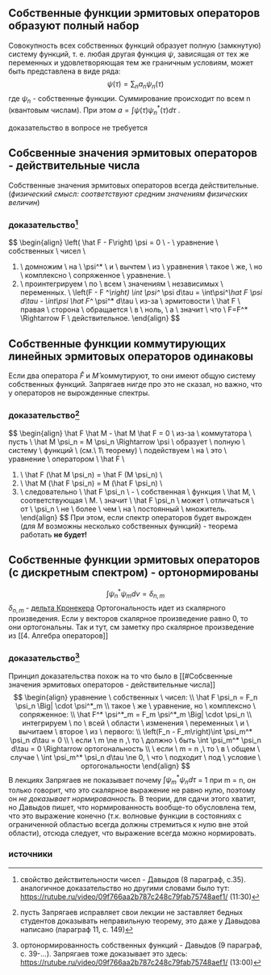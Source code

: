 
## Собственные  функции эрмитовых операторов образуют полный набор

Совокупность всех собственных функций образует полную (замкнутую) систему функций, т. е. любая другая функция $\psi$, зависящая от тех же переменных и удовлетворяющая тем же граничным условиям, может быть представлена в виде ряда:
$$
\psi(\tau) = \sum _n a_n \psi_n(\tau)
$$
где $\psi_n$ - собственные функции. Суммирование происходит по всем n (квантовым числам). При этом $a = \int \psi(\tau)\psi_n^*(\tau) d\tau$ .

доказательство в вопросе не требуется 
## Собсвенные значения эрмитовых операторов - действительные числа
Собственные значения эрмитовых операторов всегда действительные. (*физический смысл: соответствуют средним значениям физических величин*)
### доказательство[^1]
$$
\begin{align}
\left( \hat F - F\right) \psi = 0 \ - \ уравнение \ собственных \ чисел \\ 
1. \ домножим \ на \ \psi^* \ и \ вычтем \ из \ уравнения \ такое \ же, \ но \ комплексно \ сопряженное \ уравнение. \\
2. \ проинтегрируем \ по \ всем \ значениям \ независимых \ переменных. \\
\left(F - F ^*\right) \int \psi^* \psi d\tau = \int\psi^*\hat F \psi d\tau - \int\psi \hat F^* \psi^* d\tau \\
из-за \ эрмитовости \ \hat F \ правая \ сторона \ обращается \ в \ ноль, \\
а \ значит \ что \ F=F^* \Rightarrow F \ действительное.
\end{align}
$$


## Собственные функции коммутирующих линейных эрмитовых операторов одинаковы

Если два оператора $\hat F$ и $\hat М$ коммутируют, то они имеют общую систему собственных
функций.
Запрягаев нигде про это не сказал, но важно, что у операторов не вырожденные спектры.
### доказательство[^2]
$$
\begin{align}
\hat F \hat M - \hat M \hat F = 0 \ из-за \ коммутатора \\
пусть \ \hat M \psi_n = M \psi_n \Rightarrow \psi \ образует \ полную \ систему \ функций \ (см.\ 1\ теорему) \\
подействуем \ на \ это \ уравнение \ оператором \ \hat F \\
1. \ \hat F (\hat M \psi_n) = \hat F (M \psi_n) \\
2. \ \hat M (\hat F \psi_n) = M (\hat F \psi_n) \\
3. \ следовательно \ \hat F \psi_n \ - \ собственная \ функция \ \hat M, \ соответствующая \ M. \\
   значит \ \hat F \psi_n \ может \ отличаться \ от \ \psi_n \ не \ более \ чем \ на \ постоянный \ множитель. 
\end{align}
$$
При этом, если спектр операторов будет вырожден (для $M$ возможны несколько собственных функций) - теорема работать **не будет!** 


## Собственные функции эрмитовых операторов (с дискретным спектром) - ортонормированы

$$
\int \psi^*_n \psi_m dv = \delta_{n,m}
$$
$\delta_{n,m}$ - [дельта Кронекера](https://en.wikipedia.org/wiki/Kronecker_delta)
Ортогональность идет из скалярного произведения. Если у векторов скалярное произведение равно 0, то они ортогональны.
Так и тут, см заметку про скалярное произведение из [[4. Алгебра операторов]] 
### доказательство[^3]
Принцип доказательства похож на то что было в [[#Собсвенные значения эрмитовых операторов - действительные числа]]
$$
\begin{align}
уравнение \ собственных \ чисел: \\
\hat F \psi_n = F_n \psi_n \Big| \cdot \psi^*_m  \\
такое \ же \ уравнение, но \ комплексно \ сопряженное: \\
\hat F^* \psi^*_m = F_m \psi^*_m \Big| \cdot \psi_n \\
интегрируем \ по \ всей \ области \ изменения \ переменных \ и \ вычитаем \ второе \ из \ первого: \\
\left(F_n - F_m\right)\int \psi_m^* \psi_n d\tau = 0 \\
\ если \ m \ne n ,\ то \ должно \ быть \int \psi_m^* \psi_n d\tau = 0 \Rightarrow ортогональность \\
\ если \ m = n ,\ то \ в \ общем \ случае \ \int \psi_m^* \psi_n d\tau \ne 0, \  что \ подходит \ под \ условие \ ортогональности
\end{align}
$$
В лекциях Запрягаев не показывает почему $\int \psi_m^* \psi_n d\tau$ = 1 при m = n, он только говорит, что это скалярное выражение не равно нулю, поэтому он *не доказывает нормированность.* В теории, для сдачи этого хватит, но Давыдов пишет, что нормированность вообще-то обусловлена тем, что это выражение конечно (т.к. волновые функции в состояниях с ограниченной областью всегда должны стремиться к нулю вне этой области), отсюда следует, что выражение всегда можно нормировать.

### источники

[^1]: свойство действительности чисел - Давыдов (8 параграф, c.35). аналогичное доказательство но другими словами было тут: https://rutube.ru/video/09f766aa2b787c248c79fab75748aef1/ (11:30)

[^2]: пусть Запрягаев исправляет свои лекции не заставляет бедных студентов доказывать неправильную теорему, это даже у Давыдова написано (параграф 11, с. 149) 

[^3]: ортонормированность собственных функций - Давыдов (9 параграф, с. 39-...). Запрягаев тоже доказывает это здесь:  https://rutube.ru/video/09f766aa2b787c248c79fab75748aef1/ (13:00)
